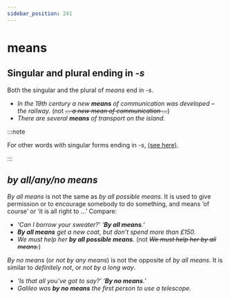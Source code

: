 ```yaml
---
sidebar_position: 241
---
```


# means

## Singular and plural ending in *-s*

Both the singular and the plural of *means* end in *\-s*.

- *In the 19th century a new **means** of communication was developed – the railway.* (not *~~… a new mean of communication …~~*)
- *There are several **means** of transport on the island.*

:::note

For other words with singular forms ending in *\-s*, [(see here)](./../../grammar/nouns-and-noun-phrases-agreement/irregular-and-special-plurals#plural-same-as-singular).

:::

## *by all/any/no means*

*By all means* is not the same as *by all possible means*. It is used to give permission or to encourage somebody to do something, and means ‘of course’ or ‘it is all right to …’ Compare:

- *‘Can I borrow your sweater?’ ‘**By all means**.’*
- ***By all means** get a new coat, but don’t spend more than £150.*
- *We must help her **by all possible means**.* (not *~~We must help her by all means.~~*)

*By no means* (or *not by any means*) is not the opposite of *by all means*. It is similar to *definitely not*, or *not by a long way*.

- *‘Is that all you’ve got to say?’ ‘**By no means**.’*
- *Galileo was **by no means** the first person to use a telescope.*
